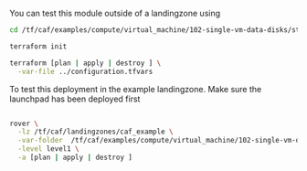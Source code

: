 You can test this module outside of a landingzone using

```bash
cd /tf/caf/examples/compute/virtual_machine/102-single-vm-data-disks/standalone

terraform init

terraform [plan | apply | destroy ] \
  -var-file ../configuration.tfvars


```

To test this deployment in the example landingzone. Make sure the launchpad has been deployed first

```bash

rover \
  -lz /tf/caf/landingzones/caf_example \
  -var-folder  /tf/caf/examples/compute/virtual_machine/102-single-vm-data-disks/ \
  -level level1 \
  -a [plan | apply | destroy ]

```